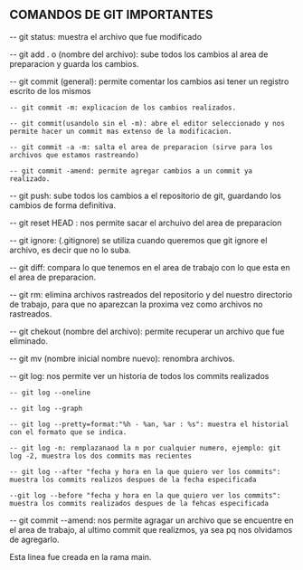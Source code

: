## COMANDOS DE GIT IMPORTANTES

-- git status: muestra el archivo que fue modificado

-- git add . o (nombre del archivo): sube todos los cambios al area de preparacion y guarda los cambios.

-- git commit (general): permite comentar los cambios asi tener un registro escrito de los mismos

    -- git commit -m: explicacion de los cambios realizados.

    -- git commit(usandolo sin el -m): abre el editor seleccionado y nos permite hacer un commit mas extenso de la modificacion.

    -- git commit -a -m: salta el area de preparacion (sirve para los archivos que estamos rastreando)

    -- git commit -amend: permite agregar cambios a un commit ya realizado.

-- git push: sube todos los cambios a el repositorio de git, guardando los cambios de forma definitiva.

-- git reset HEAD <nombre archivo>: nos permite sacar el archuivo del area de preparacion

-- git ignore: (.gitignore) se utiliza cuando queremos que git ignore el archivo, es decir que no lo suba.

-- git diff: compara lo que tenemos en el area de trabajo con lo que esta en el area de preparacion.

-- git rm: elimina archivos rastreados del repositorio y del nuestro directorio de trabajo, para que no aparezcan la proxima vez como archivos no rastreados.

-- git chekout (nombre del archivo): permite recuperar un archivo que fue eliminado.

-- git mv (nombre inicial nombre nuevo): renombra archivos.

-- git log: nos permite ver un historia de todos los commits realizados

    -- git log --oneline

    -- git log --graph

    -- git log --pretty=format:"%h - %an, %ar : %s": muestra el historial con el formato que se indica.

    -- git log -n: remplazanaod la n por cualquier numero, ejemplo: git log -2, muestra los dos commits mas recientes

    -- git log --after "fecha y hora en la que quiero ver los commits": muestra los commits realizos despues de la fecha especificada

    --git log --before "fecha y hora en la que quiero ver los commits": muestra los commits realizados despues de la fehcas especificada

-- git commit --amend: nos permite agragar un archivo que se encuentre en el area de trabajo, al ultimo commit que realizmos, ya sea pq nos olvidamos de agregarlo.

Esta linea fue creada en la rama main.
    